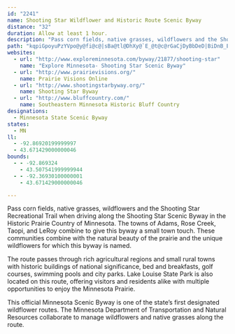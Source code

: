 ```yaml
---
id: "2241"
name: Shooting Star Wildflower and Historic Route Scenic Byway
distance: "32"
duration: Allow at least 1 hour.
description: "Pass corn fields, native grasses, wildflowers and the Shooting Star Recreational Trail when driving along the Shooting Star Scenic Byway in the Historic Bluff Country of Minnesota."
path: "kqpiGpoyuPzYVpo@y@fi@c@|sBa@tl@DhXy@`E_@t@c@rGaCjDyBbDeD|BiDnB_ElDeJhb@orA^iBtPwh@bCwKr@mFd@{KBsi@TyFnAaH~@mCbB_DvCgDdPoKzHmGlB}BrDcFdDkGbAaChHkT|}CoxJfDcLjBmHp@sDnBuMnNyxBx@yNJkGDiO?mh@H{JT}Bh@iC|EiOxBgGl@qCT_C|@eLlJuzAvRuxCJmIGiy@@{MIiIy@mIEyEDgf@ByCh@cLDqMO}EcAoKuAuRImCDcErBsv@JsHBgq@H{Dt@eJdIyf@zCwNbA_DfAaCj]{o@nBsElRke@jB{Czv@ggAxy@ejAxBgDxCgGbBkF|A{H`^}_DtAwLfByJz@{CzCkIjNmYvg@enAlFcNIuVI_tDHsrCc@gtEHs`CCyvB"
websites:
  - url: "http://www.exploreminnesota.com/byway/21877/shooting-star"
    name: "Explore Minnesota- Shooting Star Scenic Byway"
  - url: "http://www.prairievisions.org/"
    name: Prairie Visions Online
  - url: "http://www.shootingstarbyway.org/"
    name: Shooting Star Byway
  - url: "http://www.bluffcountry.com/"
    name: Southeastern Minnesota Historic Bluff Country
designations:
  - Minnesota State Scenic Byway
states:
  - MN
ll:
  - -92.86920199999997
  - 43.671429000000046
bounds:
  - - -92.869324
    - 43.507541999999944
  - - -92.36930100000001
    - 43.671429000000046

---
```


Pass corn fields, native grasses, wildflowers and the Shooting
Star Recreational Trail when driving along the Shooting Star Scenic
Byway in the Historic Prairie Country of Minnesota. The towns of
Adams, Rose Creek, Taopi, and LeRoy combine to give this byway a
small town touch. These communities combine with the natural beauty
of the prairie and the unique wildflowers for which this byway is
named.

The route passes through rich agricultural regions and small
rural towns with historic buildings of national significance, bed
and breakfasts, golf courses, swimming pools and city parks. Lake
Louise State Park is also located on this route, offering visitors
and residents alike with multiple opportunities to enjoy the
Minnesota Prairie.

This official Minnesota Scenic Byway is one of the state&#8217;s
first designated wildflower routes. The Minnesota Department of
Transportation and Natural Resources collaborate to manage
wildflowers and native grasses along the route.
